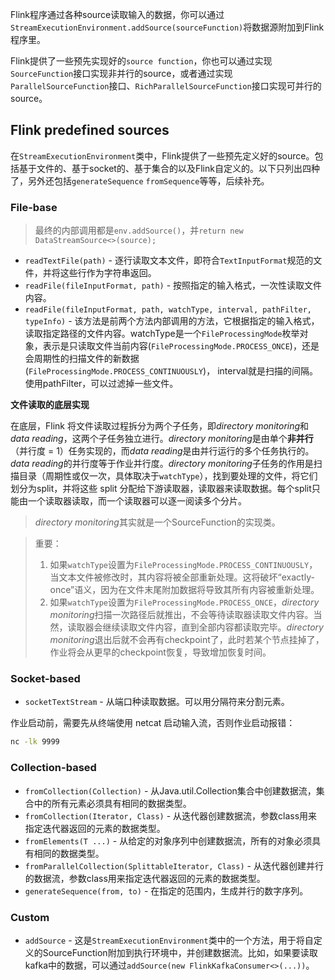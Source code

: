 Flink程序通过各种source读取输入的数据，你可以通过`StreamExecutionEnvironment.addSource(sourceFunction)`将数据源附加到Flink程序里。

Flink提供了一些预先实现好的`source function`，你也可以通过实现`SourceFunction`接口实现非并行的source，或者通过实现`ParallelSourceFunction`接口、`RichParallelSourceFunction`接口实现可并行的source。

## Flink predefined sources

在`StreamExecutionEnvironment`类中，Flink提供了一些预先定义好的source。包括基于文件的、基于socket的、基于集合的以及Flink自定义的。以下只列出四种了，另外还包括`generateSequence` `fromSequence`等等，后续补充。

### File-base

> 最终的内部调用都是`env.addSource()`，并`return new DataStreamSource<>(source);`

* `readTextFile(path)` - 逐行读取文本文件，即符合`TextInputFormat`规范的文件，并将这些行作为字符串返回。
* `readFile(fileInputFormat, path)` - 按照指定的输入格式，一次性读取文件内容。
* `readFile(fileInputFormat, path, watchType, interval, pathFilter, typeInfo)` - 该方法是前两个方法内部调用的方法，它根据指定的输入格式，读取指定路径的文件内容。watchType是一个`FileProcessingMode`枚举对象，表示是只读取文件当前内容(`FileProcessingMode.PROCESS_ONCE`)，还是会周期性的扫描文件的新数据(`FileProcessingMode.PROCESS_CONTINUOUSLY`)， interval就是扫描的间隔。使用pathFilter，可以过滤掉一些文件。

**文件读取的底层实现**

在底层，Flink 将文件读取过程拆分为两个子任务，即*directory monitoring*和*data reading*，这两个子任务独立进行。*directory monitoring*是由单个**非并行**（并行度 = 1）任务实现的，而*data reading*是由并行运行的多个任务执行的。*data reading*的并行度等于作业并行度。*directory monitoring*子任务的作用是扫描目录（周期性或仅一次，具体取决于`watchType`），找到要处理的文件，将它们划分为split，并将这些 split 分配给下游读取器，读取器来读取数据。每个split只能由一个读取器读取，而一个读取器可以逐一阅读多个分片。

> *directory monitoring*其实就是一个SourceFunction的实现类。

> 重要：
>
> 1. 如果`watchType`设置为`FileProcessingMode.PROCESS_CONTINUOUSLY`，当文本文件被修改时，其内容将被全部重新处理。这将破坏“exactly-once”语义，因为在文件末尾附加数据将导致其所有内容被重新处理。
> 2. 如果`watchType`设置为`FileProcessingMode.PROCESS_ONCE`，*directory monitoring*扫描一次路径后就推出，不会等待读取器读取文件内容。当然，读取器会继续读取文件内容，直到全部内容都读取完毕。*directory monitoring*退出后就不会再有checkpoint了，此时若某个节点挂掉了，作业将会从更早的checkpoint恢复，导致增加恢复时间。

### Socket-based

* `socketTextStream` - 从端口种读取数据。可以用分隔符来分割元素。

作业启动前，需要先从终端使用 netcat 启动输入流，否则作业启动报错：
```bash
nc -lk 9999
```



### Collection-based

* `fromCollection(Collection)` - 从Java.util.Collection集合中创建数据流，集合中的所有元素必须具有相同的数据类型。
* `fromCollection(Iterator, Class)` - 从迭代器创建数据流，参数class用来指定迭代器返回的元素的数据类型。
* `fromElements(T ...)` - 从给定的对象序列中创建数据流，所有的对象必须具有相同的数据类型。
* `fromParallelCollection(SplittableIterator, Class)` - 从迭代器创建并行的数据流，参数class用来指定迭代器返回的元素的数据类型。
* `generateSequence(from, to)` - 在指定的范围内，生成并行的数字序列。

### Custom

* `addSource` - 这是`StreamExecutionEnvironment`类中的一个方法，用于将自定义的SourceFunction附加到执行环境中，并创建数据流。比如，如果要读取kafka中的数据，可以通过`addSource(new FlinkKafkaConsumer<>(...))`。